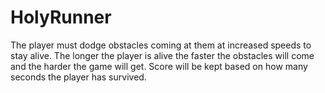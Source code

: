 # HolyRunner
The player must dodge obstacles coming at them at increased speeds to stay alive. The longer the player is alive the faster the obstacles will come and the harder the game will get. Score will be kept based on how many seconds the player has survived.
